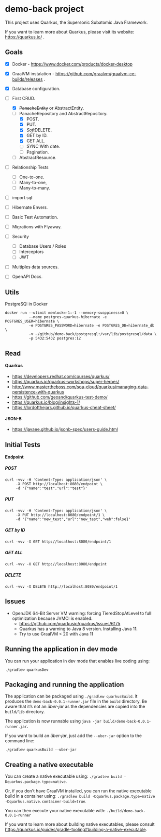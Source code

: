 # demo-back project

This project uses Quarkus, the Supersonic Subatomic Java Framework.

If you want to learn more about Quarkus, please visit its website: https://quarkus.io/ .


## Goals
- [X] Docker - https://www.docker.com/products/docker-desktop
- [X] GraalVM instalation - https://github.com/graalvm/graalvm-ce-builds/releases .
- [X] Database configuration.
- [ ] First CRUD.
  - [X] ~~PanacheEntity~~ or AbstractEntity.
  - [ ] PanacheRepository and AbstractRepository.
    - [X] POST.
    - [X] PUT.
    - [X] *Soft*DELETE.
    - [X] GET by ID.
    - [X] GET ALL.
    - [ ] SYNC With date.
    - [ ] Pagination.
  - [ ] AbstractResource.
- [ ] Relationship Tests
  - [ ] One-to-one.
  - [ ] Many-to-one,
  - [ ] Many-to-many.
- [ ] import.sql
- [ ] Hibernate Envers.
- [ ] Basic Test Automation.
- [ ] Migrations with Flyaway.
- [ ] Security
  - [ ] Database Users / Roles
  - [ ] Interceptors
  - [ ] JWT
- [ ] Multiples data sources.
- [ ] OpenAPI Docs.


## Utils

PostgreSQl in Docker

```shell script
docker run --ulimit memlock=-1:-1 --memory-swappiness=0 \
           --name postgres-quarkus-hibernate -e POSTGRES_USER=hibernate \
           -e POSTGRES_PASSWORD=hibernate -e POSTGRES_DB=hibernate_db \
           -v ~/github/demo-back/postgresql:/var/lib/postgresql/data \
           -p 5432:5432 postgres:12
```

## Read

#### Quarkus
- https://developers.redhat.com/courses/quarkus/
- https://quarkus.io/quarkus-workshops/super-heroes/
- http://www.mastertheboss.com/soa-cloud/quarkus/managing-data-persistence-with-quarkus
- https://github.com/geoand/quarkus-test-demo/
- https://quarkus.io/blog/insights-1/
- https://lordofthejars.github.io/quarkus-cheat-sheet/

#### JSON-B
- https://javaee.github.io/jsonb-spec/users-guide.html

## Initial Tests

#### Endpoint

##### POST
```shell script
curl -vvv -H 'Content-Type: application/json' \
     -X POST http://localhost:8080/endpoint \
     -d '{"name":"test","url":"test"}'
```

##### PUT
```shell script
curl -vvv -H 'Content-Type: application/json' \
     -X PUT http://localhost:8080/endpoint/1 \
     -d '{"name":"new_test","url":"new_test","web":false}'
```

##### GET by ID
```shell script
curl -vvv -X GET http://localhost:8080/endpoint/1
```

##### GET ALL
```shell script
curl -vvv -X GET http://localhost:8080/endpoint
```

##### DELETE
```shell script
curl -vvv -X DELETE http://localhost:8080/endpoint/1
```

## Issues
- OpenJDK 64-Bit Server VM warning: forcing TieredStopAtLevel to full optimization because JVMCI is enabled.
  - https://github.com/quarkusio/quarkus/issues/6175
  - Quarkus has a warning to Java 8 version. Installing Java 11.
  - Try to use GraalVM < 20 with Java 11

## Running the application in dev mode

You can run your application in dev mode that enables live coding using:
```
./gradlew quarkusDev
```

## Packaging and running the application

The application can be packaged using `./gradlew quarkusBuild`.
It produces the `demo-back-0.0.1-runner.jar` file in the `build` directory.
Be aware that it’s not an _über-jar_ as the dependencies are copied into the `build/lib` directory.

The application is now runnable using `java -jar build/demo-back-0.0.1-runner.jar`.

If you want to build an _über-jar_, just add the `--uber-jar` option to the command line:
```
./gradlew quarkusBuild --uber-jar
```

## Creating a native executable

You can create a native executable using: `./gradlew build -Dquarkus.package.type=native`.

Or, if you don't have GraalVM installed, you can run the native executable build in a container using: `./gradlew build -Dquarkus.package.type=native -Dquarkus.native.container-build=true`.

You can then execute your native executable with: `./build/demo-back-0.0.1-runner`

If you want to learn more about building native executables, please consult https://quarkus.io/guides/gradle-tooling#building-a-native-executable.
